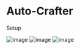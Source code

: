 # Auto-Crafter

Setup

![image](https://user-images.githubusercontent.com/19721540/167280082-061117c6-2ea2-485a-9244-66f5a7a02ef7.png)
![image](https://user-images.githubusercontent.com/19721540/167268633-243f8e6f-3379-423f-bdd1-4ec42fe6ac09.png)
![image](https://user-images.githubusercontent.com/19721540/167280109-aac069b3-9885-441b-abce-a922858073a5.png)

